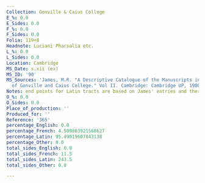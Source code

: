 ```yaml
---
Collection: Gonville & Caius College
E_%: 0.0
E_Sides: 0.0
F_%: 0.0
F_Sides: 0.0
Folia: 119+8
Headnote: Luciani Pharsalia etc.
L_%: 0.0
L_Sides: 0.0
Location: Cambridge
MS_Date: s.xii (ex)
MS_ID: '90'
MS_Sources: 'James, M.R. "A Descriptive Catalogue of the Manuscripts in the Library
  of Gonville and Caius College." Vol II. Cambridge: Cambridge UP, 1908.'
Notes: end points for Latin tracts are based on James' entries and therefore approximate
O_%: 0.0
O_Sides: 0.0
Place_of_production: ''
Produced_for: ''
Reference: '365'
percentage_English: 0.0
percentage_French: 4.509803921568627
percentage_Latin: 95.49019607843138
percentage_Other: 0.0
total_sides_English: 0.0
total_sides_French: 11.5
total_sides_Latin: 243.5
total_sides_Other: 0.0

---
```

